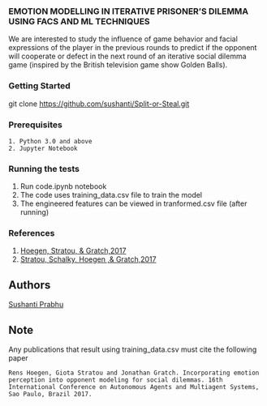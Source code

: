 ### EMOTION MODELLING IN ITERATIVE PRISONER’S DILEMMA USING FACS AND ML TECHNIQUES

We are interested to study the influence of game behavior and facial expressions of the player in the previous rounds to predict if the opponent will cooperate or defect in the next round of an iterative social dilemma game (inspired by the British television game show Golden Balls).

### Getting Started

git clone https://github.com/sushanti/Split-or-Steal.git

### Prerequisites

```
1. Python 3.0 and above
2. Jupyter Notebook
```

### Running the tests

1. Run code.ipynb notebook
2. The code uses training_data.csv file to train the model
3. The engineered features can be viewed in tranformed.csv file (after running)

### References

1. [Hoegen, Stratou, & Gratch,2017](http://www.ifaamas.org/Proceedings/aamas2017/pdfs/p801.pdf)
2. [Stratou, Schalky, Hoegen ,& Gratch,2017](https://www.researchgate.net/publication/322880080_Refactoring_facial_expressions_An_automatic_analysis_of_natural_occurring_facial_expressions_in_iterative_social_dilemma)


## Authors

[Sushanti Prabhu](https://github.com/sushanti)


## Note

Any publications that result using training_data.csv must cite the following paper

```Rens Hoegen, Giota Stratou and Jonathan Gratch. Incorporating emotion perception into opponent modeling for social dilemmas. 16th International Conference on Autonomous Agents and Multiagent Systems, Sao Paulo, Brazil 2017.```
